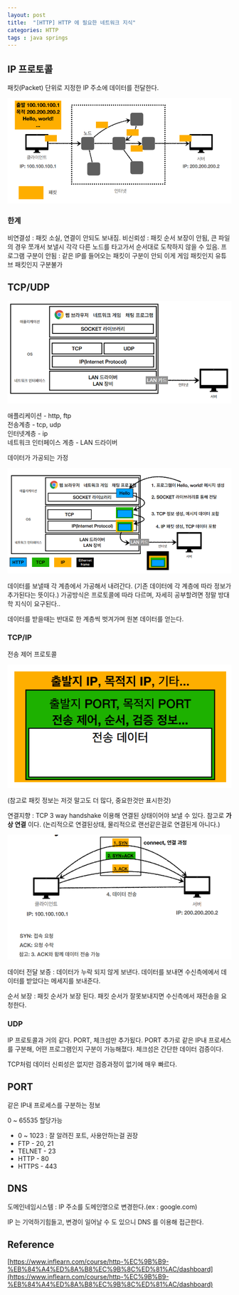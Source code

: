```yaml
---
layout: post
title:  "[HTTP] HTTP 에 필요한 네트워크 지식"
categories: HTTP
tags : java springs
---
```


## IP 프로토콜

패킷(Packet) 단위로 지정한 IP 주소에 데이터를 전달한다.

<img src="https://github.com/jinhoon227/jinhoon227.github.io/blob/main/assets/img/posts/http/네트워크1.png" alt="이미지">

### 한계

비연결성 : 패킷 소실, 연결이 안되도 보내짐.
비신뢰성 : 패킷 순서 보장이 안됨, 큰 파일의 경우 쪼개서 보낼시
각각 다른 노드를 타고가서 순서대로 도착하지 않을 수 있음.
프로그램 구분이 안됨 : 같은 IP를 들어오는 패킷이 구분이 안되
이게 게임 패킷인지 유튜브 패킷인지 구분불가

## TCP/UDP

<img src="https://github.com/jinhoon227/jinhoon227.github.io/blob/main/assets/img/posts/http/네트워크2.png" alt="이미지">

애플리케이션 - http, ftp  
전송계층 - tcp, udp  
인터넷계층 - ip  
네트워크 인터페이스 계층 - LAN 드라이버

데이터가 가공되는 가정

<img src="https://github.com/jinhoon227/jinhoon227.github.io/blob/main/assets/img/posts/http/네트워크3.png" alt="이미지">

데이터를 보낼때 각 계층에서 가공해서 내려간다. (기존 데이터에 각 계층에 따라 정보가 추가된다는 뜻이다.)
가공방식은 프로토콜에 따라 다르며, 자세히 공부할려면
정말 방대학 지식이 요구된다..

데이터를 받을때는 반대로 한 계층씩 벗겨가며
원본 데이터를 얻는다.

### TCP/IP

전송 제어 프로토콜

<img src="https://github.com/jinhoon227/jinhoon227.github.io/blob/main/assets/img/posts/http/네트워크4.png" alt="이미지">

(참고로 패킷 정보는 저것 말고도 더 많다, 중요한것만 표시한것)

연결지향 : TCP 3 way handshake 이용해 연결된 상태이어야 보낼 수 있다.
참고로 **가상 연결** 이다. (논리적으로 연결된상태, 물리적으로 랜선같은걸로 연결된게 아니다.)

<img src="https://github.com/jinhoon227/jinhoon227.github.io/blob/main/assets/img/posts/http/네트워크5.png" alt="이미지">

데이터 전달 보증 : 데이터가 누락 되지 않게 보낸다. 데이터를 보내면 수신측에에서
데이터를 받았다는 메세지를 보내준다.

순서 보장 : 패킷 순서가 보장 된다. 패킷 순서가 잘못보내지면
수신측에서 재전송을 요청한다.

### UDP

IP 프로토콜과 거의 같다. PORT, 체크섬만 추가됬다.
PORT 추가로 같은 IP내 프로세스를 구분해, 
어떤 프로그램인지 구분이 가능해졌다. 체크섬은 간단한 데이터 검증이다.

TCP처럼 데이터 신뢰성은 없지만 검증과정이 없기에 매우 빠르다.

## PORT

같은 IP내 프로세스를 구분하는 정보

0 ~ 65535 할당가능
* 0 ~ 1023 : 잘 알려진 포트, 사용안하는걸 권장
* FTP - 20, 21
* TELNET - 23
* HTTP - 80
* HTTPS - 443

## DNS

도메인네임시스템 : IP 주소를 도메인명으로 변경한다.(ex : google.com)

IP 는 기억하기힘들고, 변경이 일어날 수 도 있으니 DNS 를 이용해 접근한다.

## Reference

[https://www.inflearn.com/course/http-%EC%9B%B9-%EB%84%A4%ED%8A%B8%EC%9B%8C%ED%81%AC/dashboard](https://www.inflearn.com/course/http-%EC%9B%B9-%EB%84%A4%ED%8A%B8%EC%9B%8C%ED%81%AC/dashboard)  
